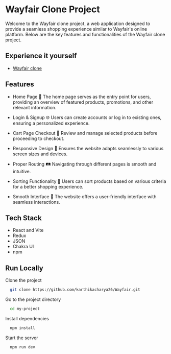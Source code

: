 
# Wayfair Clone Project 

Welcome to the Wayfair clone project, a web application designed to provide a seamless shopping experience similar to Wayfair's online platform. Below are the key features and functionalities of the Wayfair clone project.




## Experience it yourself

 - [Wayfair clone](https://costcoclone.netlify.app/)



## Features

- Home Page 🏡 The home page serves as the entry point for users, providing an overview of featured products, promotions, and other relevant information.

- Login & Signup 🌐 Users can create accounts or log in to existing ones, ensuring a personalized experience.

- Cart Page Checkout 🛒 Review and manage selected products before proceeding to checkout.

- Responsive Design 📱 Ensures the website adapts seamlessly to various screen sizes and devices.

- Proper Routing 🛤️ Navigating through different pages is smooth and intuitive.

- Sorting Functionality 🔄 Users can sort products based on various criteria for a better shopping experience.

- Smooth Interface 🌟 The website offers a user-friendly interface with seamless interactions.



## Tech Stack

- React and Vite
- Redux
- JSON
- Chakra UI
- npm


## Run Locally

Clone the project

```bash
  git clone https://github.com/karthikacharya26/Wayfair.git
```

Go to the project directory

```bash
  cd my-project
```

Install dependencies

```bash
  npm install
```

Start the server

```bash
  npm run dev
```

